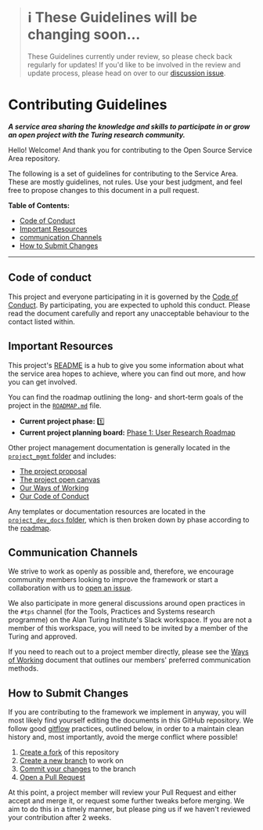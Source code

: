 > # ℹ️ These Guidelines will be changing soon...
>
> These Guidelines currently under review, so please check back regularly for updates!
> If you'd like to be involved in the review and update process, please head on over to our [discussion issue](https://github.com/sgibson91/open-practices-toolkit/issues/31).

# Contributing Guidelines

**_A service area sharing the knowledge and skills to participate in or grow an open project with the Turing research community._**

Hello! Welcome! And thank you for contributing to the Open Source Service Area repository.

The following is a set of guidelines for contributing to the Service Area.
These are mostly guidelines, not rules.
Use your best judgment, and feel free to propose changes to this document in a pull request.

**Table of Contents:**

- [Code of Conduct](#code-of-conduct)
- [Important Resources](#important-resources)
- [communication Channels](#communication-channels)
- [How to Submit Changes](#how-to-submit-changes)

---

## Code of conduct

This project and everyone participating in it is governed by the [Code of Conduct](CODE_OF_CONDUCT.md).
By participating, you are expected to uphold this conduct.
Please read the document carefully and report any unacceptable behaviour to the contact listed within.

## Important Resources

This project's [README](README.md) is a hub to give you some information about what the service area hopes to achieve, where you can find out more, and how you can get involved.

You can find the roadmap outlining the long- and short-term goals of the project in the [`ROADMAP.md`](ROADMAP.md) file.

- **Current project phase:** :one:
- **Current project planning board:** [Phase 1: User Research Roadmap](https://github.com/alan-turing-institute/OpenSourceSA/projects/1)

Other project management documentation is generally located in the [`project_mgmt` folder](./project_mgmt) and includes:

- [The project proposal](project_mgmt/proposal.md)
- [The project open canvas](project_mgmt/open_canvas.pdf)
- [Our Ways of Working](WAYS_OF_WORKING.md)
- [Our Code of Conduct](CODE_OF_CONDUCT.md)

Any templates or documentation resources are located in the [`project_dev_docs` folder](./project_dev_docs), which is then broken down by phase according to the [roadmap](ROADMAP.md).

## Communication Channels

We strive to work as openly as possible and, therefore, we encourage community members looking to improve the framework or start a collaboration with us to [open an issue](https://github.com/alan-turing-institute/OpenSourceSA/issues/new).

We also participate in more general discussions around open practices in the `#tps` channel (for the Tools, Practices and Systems research programme) on the Alan Turing Institute's Slack workspace.
If you are not a member of this workspace, you will need to be invited by a member of the Turing and approved.

If you need to reach out to a project member directly, please see the [Ways of Working](WAYS_OF_WORKING.md) document that outlines our members' preferred communication methods.

## How to Submit Changes

If you are contributing to the framework we implement in anyway, you will most likely find yourself editing the documents in this GitHub repository.
We follow good [gitflow](https://guides.github.com/introduction/flow/) practices, outlined below, in order to a maintain clean history and, most importantly, avoid the merge conflict where possible!

1. [Create a fork](https://docs.github.com/en/desktop/contributing-and-collaborating-using-github-desktop/cloning-and-forking-repositories-from-github-desktop#forking-a-repository) of this repository
2. [Create a new branch](https://docs.github.com/en/github/collaborating-with-issues-and-pull-requests/creating-and-deleting-branches-within-your-repository#creating-a-branch) to work on
3. [Commit your changes](https://docs.github.com/en/github/collaborating-with-issues-and-pull-requests/committing-changes-to-a-pull-request-branch-created-from-a-fork) to the branch
4. [Open a Pull Request](https://docs.github.com/en/github/collaborating-with-issues-and-pull-requests/creating-a-pull-request-from-a-fork)

At this point, a project member will review your Pull Request and either accept and merge it, or request some further tweaks before merging.
We aim to do this in a timely manner, but please ping us if we haven't reviewed your contribution after 2 weeks.
